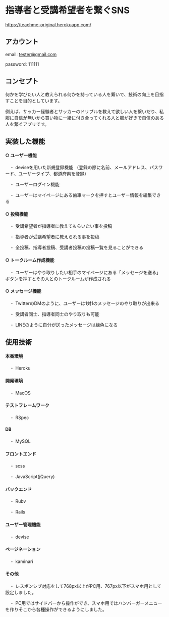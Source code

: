 # 指導者と受講希望者を繋ぐSNS
https://teachme-original.herokuapp.com/

## アカウント
email: tester@gmail.com

password: 111111


## コンセプト
何かを学びたい人と教えられる何かを持っている人を繋いで、技術の向上を目指すことを目的としています。


例えば、サッカー経験者とサッカーのドリブルを教えて欲しい人を繋いだり、私服に自信が無いから買い物に一緒に付き合ってくれる人と服が好きで自信のある人を繋ぐアプリです。

## 実装した機能
#### ○ ユーザー機能

　・ deviseを用いた新規登録機能
    （登録の際に名前、メールアドレス、パスワード、ユーザータイプ、都道府県を登録）

　・ ユーザーログイン機能

　・ ユーザーはマイページにある歯車マークを押すとユーザー情報を編集できる



#### ○ 投稿機能

　・ 受講希望者が指導者に教えてもらいたい事を投稿

　・ 指導者が受講希望者に教えられる事を投稿

　・ 全投稿、指導者投稿、受講者投稿の投稿一覧を見ることができる


#### ○ トークルーム作成機能

　・ ユーザーはやり取りしたい相手のマイページにある「メッセージを送る」ボタンを押すとその人とのトークルームが作成される


#### ○ メッセージ機能

　・ TwitterのDMのように、ユーザーは1対1のメッセージのやり取りが出来る

　・ 受講者同士、指導者同士のやり取りも可能

　・ LINEのように自分が送ったメッセージは緑色になる


## 使用技術

#### 本番環境
　・ Heroku

#### 開発環境
　・ MacOS

#### テストフレームワーク
　・ RSpec

#### DB
　・ MySQL

#### フロントエンド
　・ scss

　・ JavaScript(jQuery)

#### バックエンド
　・ Rubv

　・ Rails

#### ユーザー管理機能
　・ devise

#### ページネーション
　・ kaminari

#### その他
　・ レスポンシブ対応をして768px以上がPC用、767px以下がスマホ用として設定しました。

　・ PC用ではサイドバーから操作ができ、スマホ用ではハンバーガーメニューを作りそこから各種操作ができるようにしました。
